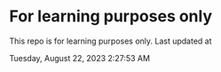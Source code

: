 # For learning purposes only
This repo is for learning purposes only.
Last updated at

Tuesday, August 22, 2023 2:27:53 AM

